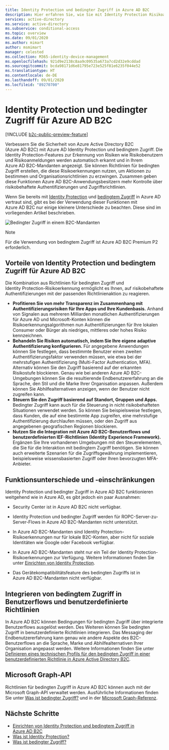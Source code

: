 ```yaml
---
title: Identity Protection und bedingter Zugriff in Azure AD B2C
description: Hier erfahren Sie, wie Sie mit Identity Protection Risikoanmeldungen und Risikoerkennungen anzeigen. Außerdem erfahren Sie, wie sich mithilfe von bedingtem Zugriff Organisationsrichtlinien auf der Grundlage von Risikoereignissen in Ihren Azure AD B2C-Mandanten erzwingen lassen.
services: active-directory
ms.service: active-directory
ms.subservice: conditional-access
ms.topic: overview
ms.date: 09/01/2020
ms.author: mimart
author: msmimart
manager: celested
ms.collection: M365-identity-device-management
ms.openlocfilehash: 921d9e2138c8aa9c09535a673a7cd2d32e9cddad
ms.sourcegitcommit: bcda98171d6e81795e723e525f81e6235f044e52
ms.translationtype: HT
ms.contentlocale: de-DE
ms.lasthandoff: 09/01/2020
ms.locfileid: "89270700"
---
```

# <a name="identity-protection-and-conditional-access-for-azure-ad-b2c"></a>Identity Protection und bedingter Zugriff für Azure AD B2C

[!INCLUDE [b2c-public-preview-feature](../../includes/active-directory-b2c-public-preview.md)]

Verbessern Sie die Sicherheit von Azure Active Directory B2C (Azure AD B2C) mit Azure AD Identity Protection und bedingtem Zugriff. Die Identity Protection-Features zur Erkennung von Risiken wie Risikobenutzern und Risikoanmeldungen werden automatisch erkannt und in Ihrem Azure AD B2C-Mandanten angezeigt. Sie können Richtlinien für bedingten Zugriff erstellen, die diese Risikoerkennungen nutzen, um Aktionen zu bestimmen und Organisationsrichtlinien zu erzwingen. Zusammen geben diese Funktionen Azure AD B2C-Anwendungsbesitzern mehr Kontrolle über risikobehaftete Authentifizierungen und Zugriffsrichtlinien.
  
Wenn Sie bereits mit [Identity Protection](../active-directory/identity-protection/overview-identity-protection.md) und [bedingtem Zugriff](../active-directory/conditional-access/overview.md) in Azure AD vertraut sind, gibt es bei der Verwendung dieser Funktionen mit Azure AD B2C nur einige kleinere Unterschiede zu beachten. Diese sind im vorliegenden Artikel beschrieben.

![Bedingter Zugriff in einem B2C-Mandanten](media/conditional-access-identity-protection-overview/conditional-access-b2c.png)

> [!NOTE]
> Für die Verwendung von bedingtem Zugriff ist Azure AD B2C Premium P2 erforderlich.

## <a name="benefits-of-identity-protection-and-conditional-access-for-azure-ad-b2c"></a>Vorteile von Identity Protection und bedingtem Zugriff für Azure AD B2C  

Die Kombination aus Richtlinien für bedingten Zugriff und Identity Protection-Risikoerkennung ermöglicht es Ihnen, auf risikobehaftete Authentifizierungen mit der passenden Richtlinienaktion zu reagieren.

- **Profitieren Sie von mehr Transparenz im Zusammenhang mit Authentifizierungsrisiken für Ihre Apps und Ihre Kundenbasis.** Anhand von Signalen aus mehreren Milliarden monatlichen Authentifizierungen für Azure AD und Microsoft-Konten können die Risikoerkennungsalgorithmen nun Authentifizierungen für Ihre lokalen Consumer oder Bürger als niedriges, mittleres oder hohes Risiko kennzeichnen.
- **Behandeln Sie Risiken automatisch, indem Sie Ihre eigene adaptive Authentifizierung konfigurieren.** Für angegebene Anwendungen können Sie festlegen, dass bestimmte Benutzer einen zweiten Authentifizierungsfaktor verwenden müssen, wie etwa bei der mehrstufigen Authentifizierung (Multi-Factor Authentication, MFA). Alternativ können Sie den Zugriff basierend auf der erkannten Risikostufe blockieren. Genau wie bei anderen Azure AD B2C-Umgebungen können Sie die resultierende Endbenutzererfahrung an die Sprache, den Stil und die Marke Ihrer Organisation anpassen. Außerdem können Sie Abhilfealternativen anzeigen, wenn der Benutzer nicht zugreifen kann.
- **Steuern Sie den Zugriff basierend auf Standort, Gruppen und Apps.**  Bedingter Zugriff kann auch für die Steuerung in nicht risikobehafteten Situationen verwendet werden. So können Sie beispielsweise festlegen, dass Kunden, die auf eine bestimmte App zugreifen, eine mehrstufige Authentifizierung durchlaufen müssen, oder den Zugriff aus angegebenen geografischen Regionen blockieren.
- **Nutzen Sie die Integration mit Azure AD B2C-Benutzerflows und benutzerdefinierten IEF-Richtlinien (Identity Experience Framework).** Ergänzen Sie Ihre vorhandenen Umgebungen mit den Steuerelementen, die Sie für die Interaktion mit bedingtem Zugriff benötigen. Sie können auch erweiterte Szenarien für die Zugriffsgewährung implementieren, beispielsweise wissensbasierten Zugriff oder Ihren bevorzugten MFA-Anbieter.

## <a name="feature-differences-and-limitations"></a>Funktionsunterschiede und -einschränkungen

Identity Protection und bedingter Zugriff in Azure AD B2C funktionieren weitgehend wie in Azure AD, es gibt jedoch ein paar Ausnahmen:

- Security Center ist in Azure AD B2C nicht verfügbar.

- Identity Protection und bedingter Zugriff werden für ROPC-Server-zu-Server-Flows in Azure AD B2C-Mandanten nicht unterstützt.

- In Azure AD B2C-Mandanten sind Identity Protection-Risikoerkennungen nur für lokale B2C-Konten, aber nicht für soziale Identitäten wie Google oder Facebook verfügbar.

- In Azure AD B2C-Mandanten steht nur ein Teil der Identity Protection-Risikoerkennungen zur Verfügung. Weitere Informationen finden Sie unter [Einrichten von Identity Protection](conditional-access-identity-protection-setup.md#set-up-identity-protection).

- Das Gerätekompatibilitätsfeature des bedingten Zugriffs ist in Azure AD B2C-Mandanten nicht verfügbar.


## <a name="integrate-conditional-access-with-user-flows-and-custom-policies"></a>Integrieren von bedingtem Zugriff in Benutzerflows und benutzerdefinierte Richtlinien

In Azure AD B2C können Bedingungen für bedingten Zugriff über integrierte Benutzerflows ausgelöst werden. Des Weiteren können Sie bedingten Zugriff in benutzerdefinierte Richtlinien integrieren. Das Messaging der Endbenutzererfahrung kann genau wie andere Aspekte des B2C-Benutzerflows an die Sprache, Marke und Abhilfealternativen Ihrer Organisation angepasst werden. Weitere Informationen finden Sie unter [Definieren eines technischen Profils für den bedingten Zugriff in einer benutzerdefinierten Richtlinie in Azure Active Directory B2C](conditional-access-technical-profile.md).

## <a name="microsoft-graph-api"></a>Microsoft Graph-API

Richtlinien für bedingten Zugriff in Azure AD B2C können auch mit der Microsoft Graph-API verwaltet werden. Ausführliche Informationen finden Sie unter [Was ist bedingter Zugriff?](../active-directory/conditional-access/overview.md) und in der [Microsoft Graph-Referenz](https://docs.microsoft.com/graph/api/resources/conditionalaccesspolicy?view=graph-rest-beta.md).

## <a name="next-steps"></a>Nächste Schritte

- [Einrichten von Identity Protection und bedingtem Zugriff in Azure AD B2C](conditional-access-identity-protection-setup.md)
- [Was ist Identity Protection?](../active-directory/identity-protection/overview-identity-protection.md)
- [Was ist bedingter Zugriff?](../active-directory/conditional-access/overview.md)
